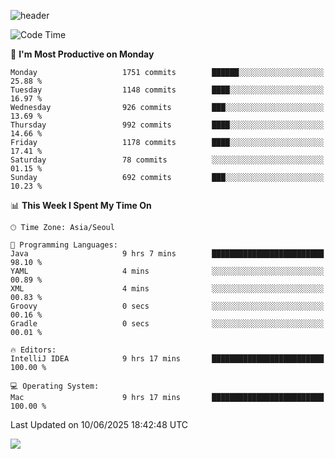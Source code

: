 ![header](https://capsule-render.vercel.app/api?type=Egg&color=timeAuto&height=300&section=header&text=PoPo&fontSize=90&animation=fadeIn)

  <!--START_SECTION:waka-->
![Code Time](http://img.shields.io/badge/Code%20Time-2%2C747%20hrs%2059%20mins-blue)

📅 **I'm Most Productive on Monday** 

```text
Monday                   1751 commits        ██████░░░░░░░░░░░░░░░░░░░   25.88 % 
Tuesday                  1148 commits        ████░░░░░░░░░░░░░░░░░░░░░   16.97 % 
Wednesday                926 commits         ███░░░░░░░░░░░░░░░░░░░░░░   13.69 % 
Thursday                 992 commits         ████░░░░░░░░░░░░░░░░░░░░░   14.66 % 
Friday                   1178 commits        ████░░░░░░░░░░░░░░░░░░░░░   17.41 % 
Saturday                 78 commits          ░░░░░░░░░░░░░░░░░░░░░░░░░   01.15 % 
Sunday                   692 commits         ███░░░░░░░░░░░░░░░░░░░░░░   10.23 % 
```


📊 **This Week I Spent My Time On** 

```text
🕑︎ Time Zone: Asia/Seoul

💬 Programming Languages: 
Java                     9 hrs 7 mins        █████████████████████████   98.10 % 
YAML                     4 mins              ░░░░░░░░░░░░░░░░░░░░░░░░░   00.89 % 
XML                      4 mins              ░░░░░░░░░░░░░░░░░░░░░░░░░   00.83 % 
Groovy                   0 secs              ░░░░░░░░░░░░░░░░░░░░░░░░░   00.16 % 
Gradle                   0 secs              ░░░░░░░░░░░░░░░░░░░░░░░░░   00.01 % 

🔥 Editors: 
IntelliJ IDEA            9 hrs 17 mins       █████████████████████████   100.00 % 

💻 Operating System: 
Mac                      9 hrs 17 mins       █████████████████████████   100.00 % 
```


 Last Updated on 10/06/2025 18:42:48 UTC
<!--END_SECTION:waka-->



<img src="https://capsule-render.vercel.app/api?type=Egg&color=timeAuto&height=300&section=footer&text=PoPo&fontSize=90&animation=fadeIn&reversal=true" />
